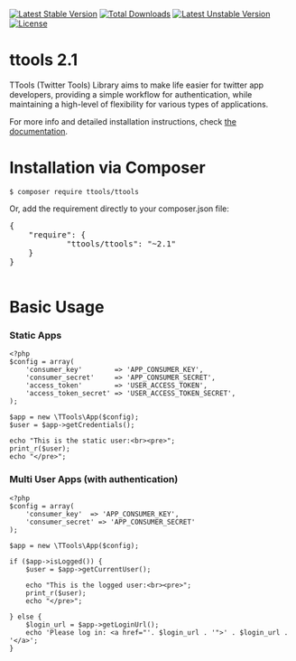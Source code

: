 [![Latest Stable Version](https://poser.pugx.org/ttools/ttools/v/stable.png)](https://packagist.org/packages/ttools/ttools) [![Total Downloads](https://poser.pugx.org/ttools/ttools/downloads.png)](https://packagist.org/packages/ttools/ttools) [![Latest Unstable Version](https://poser.pugx.org/ttools/ttools/v/unstable.png)](https://packagist.org/packages/ttools/ttools) [![License](https://poser.pugx.org/ttools/ttools/license.png)](https://packagist.org/packages/ttools/ttools)

ttools 2.1
======

TTools (Twitter Tools) Library aims to make life easier for twitter app developers, providing a simple workflow for authentication, while maintaining a high-level of flexibility for various types of applications.

For more info and detailed installation instructions, check [the documentation](http://ttools.readthedocs.org/).

Installation via Composer
=====

    $ composer require ttools/ttools

Or, add the requirement directly to your composer.json file:

<pre>
{
    "require": {
            "ttools/ttools": "~2.1"
    }
}

</pre>

Basic Usage
======

### Static Apps

    <?php
    $config = array(
        'consumer_key'        => 'APP_CONSUMER_KEY',
        'consumer_secret'     => 'APP_CONSUMER_SECRET',
        'access_token'        => 'USER_ACCESS_TOKEN',
        'access_token_secret' => 'USER_ACCESS_TOKEN_SECRET',
    );

    $app = new \TTools\App($config);
    $user = $app->getCredentials();

    echo "This is the static user:<br><pre>";
    print_r($user);
    echo "</pre>";


### Multi User Apps (with authentication)

    <?php
    $config = array(
        'consumer_key'  => 'APP_CONSUMER_KEY',
        'consumer_secret' => 'APP_CONSUMER_SECRET'
    );

    $app = new \TTools\App($config);

    if ($app->isLogged()) {
        $user = $app->getCurrentUser();

        echo "This is the logged user:<br><pre>";
        print_r($user);
        echo "</pre>";

    } else {
        $login_url = $app->getLoginUrl();
        echo 'Please log in: <a href="'. $login_url . '">' . $login_url . '</a>';
    }

